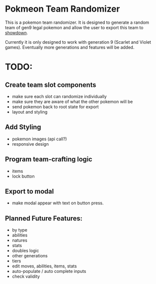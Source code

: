# Pokmeon Team Randomizer

This is a pokemon team randomizer. It is designed to generate a random team of gen9 legal pokemon and allow the user to export this team to [showdown](https://pokemonshowdown.com/).

Currently it is only designed to work with generation 9 (Scarlet and Violet games). Eventually more generations and features will be added.

# TODO: 
## Create team slot components
- make sure each slot can randomize individually
- make sure they are aware of what the other pokemon will be
- send pokemon back to root state for export
- layout and styling

## Add Styling
- pokemon images (api call?)
- responsive design

## Program team-crafting logic
- items
- lock button

## Export to modal
- make modal appear with text on button press.

## Planned Future Features:
- by type
- abilities
- natures
- stats
- doubles logic
- other generations
- tiers
- edit moves, abilities, items, stats
- auto-populate / auto complete inputs
- check validity